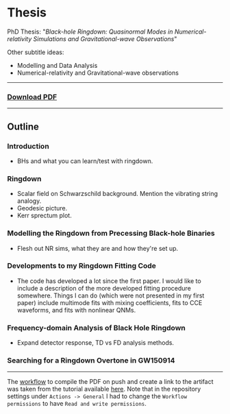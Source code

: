 # Thesis
PhD Thesis: "*Black-hole Ringdown: Quasinormal Modes in Numerical-relativity Simulations and Gravitational-wave Observations*"

Other subtitle ideas:
- Modelling and Data Analysis
- Numerical-relativity and Gravitational-wave observations

---

### [Download PDF](https://github.com/EliotFinch/thesis/raw/build/main.pdf)

---

## Outline

### Introduction
- BHs and what you can learn/test with ringdown. 

### Ringdown
- Scalar field on Schwarzschild background. Mention the vibrating string analogy.
- Geodesic picture.
- Kerr sprectum plot.
  
### Modelling the Ringdown from Precessing Black-hole Binaries
- Flesh out NR sims, what they are and how they're set up.

### Developments to my Ringdown Fitting Code
- The code has developed a lot since the first paper. I would like to include a description of the more developed fitting procedure somewhere. Things I can do (which were not presented in my first paper) include multimode fits with mixing coefficients, fits to CCE waveforms, and fits with nonlinear QNMs.

### Frequency-domain Analysis of Black Hole Ringdown
- Expand detector response, TD vs FD analysis methods.

### Searching for a Ringdown Overtone in GW150914

---

The [workflow](https://github.com/EliotFinch/thesis/blob/main/.github/workflows/makefile.yml) to compile the PDF on push and create a link to the artifact was taken from the tutorial available [here](https://davidegerosa.com/githubforlatex/). Note that in the repository settings under `Actions -> General` I had to change the `Workflow permissions` to have `Read and write permissions`.
